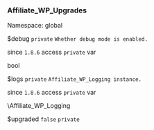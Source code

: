 ### Affiliate_WP_Upgrades

Namespace: global


$debug
`private` `Whether debug mode is enabled.` 


since
`1.8.6` 
access
`private` 
var

bool


$logs
`private` `Affiliate_WP_Logging instance.` 


since
`1.8.6` 
access
`private` 
var

\Affiliate_WP_Logging


$upgraded
`false` `private` 


